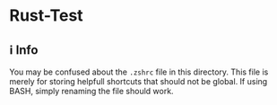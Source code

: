 # Rust-Test
## ℹ️ Info
You may be confused about the `.zshrc` file in this directory. This file is merely for storing helpfull shortcuts that should not be global. If using BASH, simply renaming the file should work.